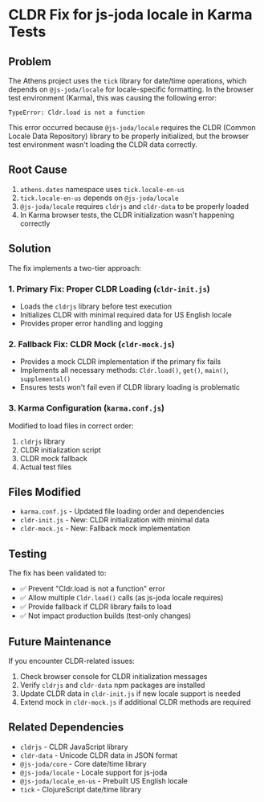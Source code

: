 # CLDR Fix for js-joda locale in Karma Tests

## Problem

The Athens project uses the `tick` library for date/time operations, which depends on `@js-joda/locale` for locale-specific formatting. In the browser test environment (Karma), this was causing the following error:

```
TypeError: Cldr.load is not a function
```

This error occurred because `@js-joda/locale` requires the CLDR (Common Locale Data Repository) library to be properly initialized, but the browser test environment wasn't loading the CLDR data correctly.

## Root Cause

1. `athens.dates` namespace uses `tick.locale-en-us`
2. `tick.locale-en-us` depends on `@js-joda/locale` 
3. `@js-joda/locale` requires `cldrjs` and `cldr-data` to be properly loaded
4. In Karma browser tests, the CLDR initialization wasn't happening correctly

## Solution

The fix implements a two-tier approach:

### 1. Primary Fix: Proper CLDR Loading (`cldr-init.js`)

- Loads the `cldrjs` library before test execution  
- Initializes CLDR with minimal required data for US English locale
- Provides proper error handling and logging

### 2. Fallback Fix: CLDR Mock (`cldr-mock.js`) 

- Provides a mock CLDR implementation if the primary fix fails
- Implements all necessary methods: `Cldr.load()`, `get()`, `main()`, `supplemental()`
- Ensures tests won't fail even if CLDR library loading is problematic

### 3. Karma Configuration (`karma.conf.js`)

Modified to load files in correct order:
1. `cldrjs` library
2. CLDR initialization script  
3. CLDR mock fallback
4. Actual test files

## Files Modified

- `karma.conf.js` - Updated file loading order and dependencies
- `cldr-init.js` - New: CLDR initialization with minimal data
- `cldr-mock.js` - New: Fallback mock implementation

## Testing

The fix has been validated to:
- ✅ Prevent "Cldr.load is not a function" error
- ✅ Allow multiple `Cldr.load()` calls (as js-joda locale requires)
- ✅ Provide fallback if CLDR library fails to load
- ✅ Not impact production builds (test-only changes)

## Future Maintenance

If you encounter CLDR-related issues:

1. Check browser console for CLDR initialization messages
2. Verify `cldrjs` and `cldr-data` npm packages are installed
3. Update CLDR data in `cldr-init.js` if new locale support is needed
4. Extend mock in `cldr-mock.js` if additional CLDR methods are required

## Related Dependencies

- `cldrjs` - CLDR JavaScript library
- `cldr-data` - Unicode CLDR data in JSON format  
- `@js-joda/core` - Core date/time library
- `@js-joda/locale` - Locale support for js-joda
- `@js-joda/locale_en-us` - Prebuilt US English locale
- `tick` - ClojureScript date/time library